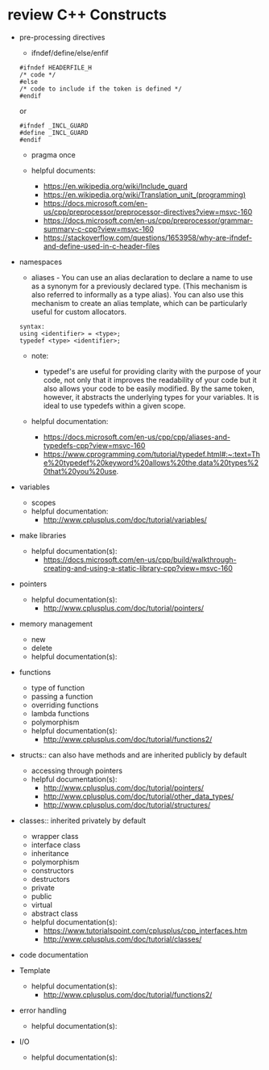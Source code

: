 # review C++ Constructs

- pre-processing directives 
    - ifndef/define/else/enfif
    ```
    #ifndef HEADERFILE_H
    /* code */
    #else
    /* code to include if the token is defined */
    #endif
    ```
    or 
    ```
    #ifndef _INCL_GUARD
    #define _INCL_GUARD
    #endif
    ```
    - pragma once

    - helpful documents:
        - https://en.wikipedia.org/wiki/Include_guard
        - https://en.wikipedia.org/wiki/Translation_unit_(programming)
        - https://docs.microsoft.com/en-us/cpp/preprocessor/preprocessor-directives?view=msvc-160
        - https://docs.microsoft.com/en-us/cpp/preprocessor/grammar-summary-c-cpp?view=msvc-160
        - https://stackoverflow.com/questions/1653958/why-are-ifndef-and-define-used-in-c-header-files

- namespaces
    - aliases - You can use an alias declaration to declare a name to use as a synonym for a previously declared type. (This mechanism is also referred to informally as a type alias). You can also use this mechanism to create an alias template, which can be particularly useful for custom allocators.
    ```
    syntax:
    using <identifier> = <type>;
    typedef <type> <identifier>;
    ```
    - note:
        - typedef's are useful for providing clarity with the purpose of your code, not only that it improves the readability of your code but it also allows your code to be easily modified. By the same token, however, it abstracts the underlying types for your variables. It is ideal to use typedefs within a given scope. 

    - helpful documentation:
        - https://docs.microsoft.com/en-us/cpp/cpp/aliases-and-typedefs-cpp?view=msvc-160
        - https://www.cprogramming.com/tutorial/typedef.html#:~:text=The%20typedef%20keyword%20allows%20the,data%20types%20that%20you%20use.

- variables    
    - scopes
    - helpful documentation:
        - http://www.cplusplus.com/doc/tutorial/variables/
- make libraries
    - helpful documentation(s):
        - https://docs.microsoft.com/en-us/cpp/build/walkthrough-creating-and-using-a-static-library-cpp?view=msvc-160

- pointers 
    - helpful documentation(s):
        - http://www.cplusplus.com/doc/tutorial/pointers/

- memory management
    - new
    - delete 
    - helpful documentation(s):

- functions 
    - type of function 
    - passing a function 
    - overriding functions
    - lambda functions 
    - polymorphism 
    - helpful documentation(s):
        - http://www.cplusplus.com/doc/tutorial/functions2/

- structs:: can also have methods and are inherited publicly by default
    - accessing through pointers
    - helpful documentation(s):
        - http://www.cplusplus.com/doc/tutorial/pointers/
        - http://www.cplusplus.com/doc/tutorial/other_data_types/
        - http://www.cplusplus.com/doc/tutorial/structures/

- classes:: inherited privately by default 
    - wrapper class 
    - interface class 
    - inheritance 
    - polymorphism
    - constructors
    - destructors
    - private 
    - public 
    - virtual 
    - abstract class 
    - helpful documentation(s):
        - https://www.tutorialspoint.com/cplusplus/cpp_interfaces.htm
        - http://www.cplusplus.com/doc/tutorial/classes/

- code documentation

- Template
    - helpful documentation(s):
        - http://www.cplusplus.com/doc/tutorial/functions2/

- error handling
    - helpful documentation(s):

- I/O
    - helpful documentation(s):
